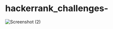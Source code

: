 # hackerrank_challenges-

![Screenshot (2)](https://user-images.githubusercontent.com/65034169/115455452-a5dd4500-a22a-11eb-8966-99434d8c7683.png)
